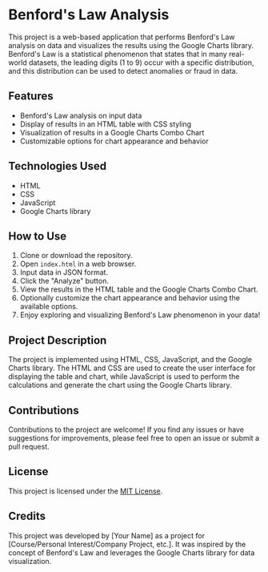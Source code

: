 # Benford's Law Analysis

This project is a web-based application that performs Benford's Law analysis on data and visualizes the results using the Google Charts library.
Benford's Law is a statistical phenomenon that states that in many real-world datasets, the leading digits (1 to 9) occur with a specific distribution, and this distribution can be used to detect anomalies or fraud in data.

## Features

- Benford's Law analysis on input data
- Display of results in an HTML table with CSS styling
- Visualization of results in a Google Charts Combo Chart
- Customizable options for chart appearance and behavior

## Technologies Used

- HTML
- CSS
- JavaScript
- Google Charts library

## How to Use

1. Clone or download the repository.
2. Open `index.html` in a web browser.
3. Input data in JSON format.
4. Click the "Analyze" button.
5. View the results in the HTML table and the Google Charts Combo Chart.
6. Optionally customize the chart appearance and behavior using the available options.
7. Enjoy exploring and visualizing Benford's Law phenomenon in your data!

## Project Description

The project is implemented using HTML, CSS, JavaScript, and the Google Charts library. The HTML and CSS are used to create the user interface for displaying the table and chart, while JavaScript is used to perform the calculations and generate the chart using the Google Charts library.

## Contributions

Contributions to the project are welcome! If you find any issues or have suggestions for improvements, please feel free to open an issue or submit a pull request.

## License

This project is licensed under the [MIT License](LICENSE).

## Credits

This project was developed by [Your Name] as a project for [Course/Personal Interest/Company Project, etc.]. It was inspired by the concept of Benford's Law and leverages the Google Charts library for data visualization.
